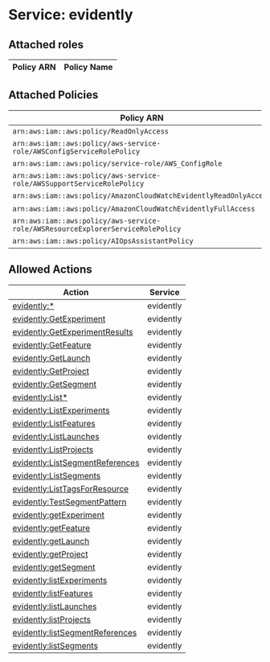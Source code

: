 # Service: evidently

## Attached roles

| Policy ARN | Policy Name |
|------------|-------------|
## Attached Policies

| Policy ARN | Policy Name |
|------------|-------------|
| `arn:aws:iam::aws:policy/ReadOnlyAccess` | [ReadOnlyAccess](../policies.md#readonlyaccess) |
| `arn:aws:iam::aws:policy/aws-service-role/AWSConfigServiceRolePolicy` | [AWSConfigServiceRolePolicy](../policies.md#awsconfigservicerolepolicy) |
| `arn:aws:iam::aws:policy/service-role/AWS_ConfigRole` | [AWS_ConfigRole](../policies.md#aws_configrole) |
| `arn:aws:iam::aws:policy/aws-service-role/AWSSupportServiceRolePolicy` | [AWSSupportServiceRolePolicy](../policies.md#awssupportservicerolepolicy) |
| `arn:aws:iam::aws:policy/AmazonCloudWatchEvidentlyReadOnlyAccess` | [AmazonCloudWatchEvidentlyReadOnlyAccess](../policies.md#amazoncloudwatchevidentlyreadonlyaccess) |
| `arn:aws:iam::aws:policy/AmazonCloudWatchEvidentlyFullAccess` | [AmazonCloudWatchEvidentlyFullAccess](../policies.md#amazoncloudwatchevidentlyfullaccess) |
| `arn:aws:iam::aws:policy/aws-service-role/AWSResourceExplorerServiceRolePolicy` | [AWSResourceExplorerServiceRolePolicy](../policies.md#awsresourceexplorerservicerolepolicy) |
| `arn:aws:iam::aws:policy/AIOpsAssistantPolicy` | [AIOpsAssistantPolicy](../policies.md#aiopsassistantpolicy) |

## Allowed Actions

| Action | Service |
|--------|---------|
| [evidently:*](../actions.md#evidently:all) | evidently |
| [evidently:GetExperiment](../actions.md#evidently:getexperiment) | evidently |
| [evidently:GetExperimentResults](../actions.md#evidently:getexperimentresults) | evidently |
| [evidently:GetFeature](../actions.md#evidently:getfeature) | evidently |
| [evidently:GetLaunch](../actions.md#evidently:getlaunch) | evidently |
| [evidently:GetProject](../actions.md#evidently:getproject) | evidently |
| [evidently:GetSegment](../actions.md#evidently:getsegment) | evidently |
| [evidently:List*](../actions.md#evidently:listall) | evidently |
| [evidently:ListExperiments](../actions.md#evidently:listexperiments) | evidently |
| [evidently:ListFeatures](../actions.md#evidently:listfeatures) | evidently |
| [evidently:ListLaunches](../actions.md#evidently:listlaunches) | evidently |
| [evidently:ListProjects](../actions.md#evidently:listprojects) | evidently |
| [evidently:ListSegmentReferences](../actions.md#evidently:listsegmentreferences) | evidently |
| [evidently:ListSegments](../actions.md#evidently:listsegments) | evidently |
| [evidently:ListTagsForResource](../actions.md#evidently:listtagsforresource) | evidently |
| [evidently:TestSegmentPattern](../actions.md#evidently:testsegmentpattern) | evidently |
| [evidently:getExperiment](../actions.md#evidently:getexperiment) | evidently |
| [evidently:getFeature](../actions.md#evidently:getfeature) | evidently |
| [evidently:getLaunch](../actions.md#evidently:getlaunch) | evidently |
| [evidently:getProject](../actions.md#evidently:getproject) | evidently |
| [evidently:getSegment](../actions.md#evidently:getsegment) | evidently |
| [evidently:listExperiments](../actions.md#evidently:listexperiments) | evidently |
| [evidently:listFeatures](../actions.md#evidently:listfeatures) | evidently |
| [evidently:listLaunches](../actions.md#evidently:listlaunches) | evidently |
| [evidently:listProjects](../actions.md#evidently:listprojects) | evidently |
| [evidently:listSegmentReferences](../actions.md#evidently:listsegmentreferences) | evidently |
| [evidently:listSegments](../actions.md#evidently:listsegments) | evidently |